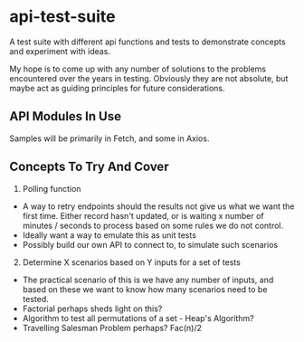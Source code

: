 # api-test-suite
A test suite with different api functions and tests to demonstrate concepts and experiment with ideas. 

My hope is to come up with any number of solutions to the problems encountered over the years in testing. Obviously they are not absolute, but maybe act as guiding principles for future considerations.

## API Modules In Use
Samples will be primarily in Fetch, and some in Axios.

## Concepts To Try And Cover
1. Polling function
- A way to retry endpoints should the results not give us what we want the first time. Either record hasn't updated, or is waiting x number of minutes / seconds to process based on some rules we do not control.
- Ideally want a way to emulate this as unit tests
- Possibly build our own API to connect to, to simulate such scenarios
2. Determine X scenarios based on Y inputs for a set of tests
- The practical scenario of this is we have any number of inputs, and based on these we want to know how many scenarios need to be tested.
- Factorial perhaps sheds light on this?
- Algorithm to test all permutations of a set - Heap's Algorithm?
- Travelling Salesman Problem perhaps? Fac(n)/2

